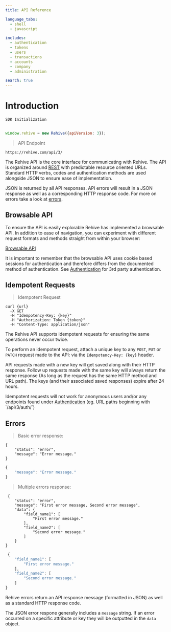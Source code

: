 ```yaml
---
title: API Reference

language_tabs:
  - shell
  - javascript

includes:
  - authentication
  - tokens
  - users
  - transactions
  - accounts
  - company
  - administration

search: true
---
```


# Introduction

```javascript
SDK Initialization


window.rehive = new Rehive({apiVersion: 3});
```

> API Endpoint

```
https://rehive.com/api/3/
```

The Rehive API is the core interface for communicating with Rehive. The API is 
organized around [REST](https://en.wikipedia.org/wiki/Representational_state_transfer) 
with predictable resource oriented URLs. Standard HTTP verbs, codes and authentication 
methods are used alongside JSON to ensure ease of implementation.

JSON is returned by all API responses. API errors will result in a JSON response 
as well as a corresponding HTTP response code. For more on errors take a look at [errors](/#errors).

## Browsable API

To ensure the API is easily explorable Rehive has implemented a browsable API. 
In addition to ease of navigation, you can experiment with different request 
formats and methods straight from within your browser:

[Browsable API](https://rehive.com/api/3/)

<aside class="notice">
It is important to remember that the browsable API uses cookie based sessions 
for authentication and therefore differs from the documented method of 
authentication. See <a href="/#authorization">Authentication</a> for 3rd party authentication.
</aside>

## Idempotent Requests

> Idempotent Request

```shell
curl {url}
  -X GET
  -H "Idempotency-Key: {key}"
  -H "Authorization: Token {token}"
  -H "Content-Type: application/json"
```

The Rehive API supports idempotent requests for ensuring the same operations never occur twice.

To perform an idempotent request, attach a unique key to any `POST`, `PUT` or `PATCH` request made to the API: via the `Idempotency-Key: {key}` header.

API requests made with a new key will get saved along with their HTTP response. Follow up requests made with the same key will always return the same response (As long as the request has the same HTTP method and URL path). The keys (and their associated saved responses) expire after 24 hours.

<aside class="notice">
Idempotent requests will not work for anonymous users and/or any endpoints found under <a href="/#authorization">Authentication</a> (eg. URL paths beginning with `/api/3/auth/`)
</aside>

## Errors

> Basic error response:

```shell
{
    "status": "error",
    "message": "Error message."
}
```

```javascript
{
    "message": "Error message."
}
```

> Multiple errors response:

```shell
 {
    "status": "error",
    "message": "First error message, Second error message",
    "data": {
        "field_name1": [
            "First error message."
        ],
        "field_name2": [
            "Second error message."
        ]
    }
}
```

```javascript
 {
    "field_name1": [
        "First error message."
    ],
    "field_name2": [
        "Second error message."
    ]
}
```

Rehive errors return an API response message (formatted in JSON) as well as a standard HTTP response code.

The JSON error respone generally includes a `message` string. If an error occurred on a specific attribute or
key they will be outputted in the `data` object.